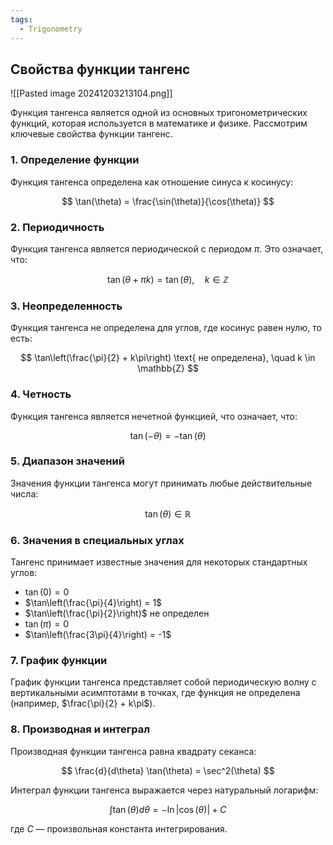 ```yaml
---
tags:
  - Trigonometry
---
```

## Свойства функции тангенс

![[Pasted image 20241203213104.png]]

Функция тангенса является одной из основных тригонометрических функций, которая используется в математике и физике. Рассмотрим ключевые свойства функции тангенс.

### 1. **Определение функции**
Функция тангенса определена как отношение синуса к косинусу:

$$
\tan(\theta) = \frac{\sin(\theta)}{\cos(\theta)}
$$

### 2. **Периодичность**
Функция тангенса является периодической с периодом $\pi$. Это означает, что:

$$
\tan(\theta + \pi k) = \tan(\theta), \quad k \in \mathbb{Z}
$$

### 3. **Неопределенность**
Функция тангенса не определена для углов, где косинус равен нулю, то есть:

$$
\tan\left(\frac{\pi}{2} + k\pi\right) \text{ не определена}, \quad k \in \mathbb{Z}
$$

### 4. **Четность**
Функция тангенса является нечетной функцией, что означает, что:

$$
\tan(-\theta) = -\tan(\theta)
$$

### 5. **Диапазон значений**
Значения функции тангенса могут принимать любые действительные числа:

$$
\tan(\theta) \in \mathbb{R}
$$

### 6. **Значения в специальных углах**
Тангенс принимает известные значения для некоторых стандартных углов:
- $\tan(0) = 0$
- $\tan\left(\frac{\pi}{4}\right) = 1$
- $\tan\left(\frac{\pi}{2}\right)$ не определен
- $\tan(\pi) = 0$
- $\tan\left(\frac{3\pi}{4}\right) = -1$

### 7. **График функции**
График функции тангенса представляет собой периодическую волну с вертикальными асимптотами в точках, где функция не определена (например, $\frac{\pi}{2} + k\pi$).

### 8. **Производная и интеграл**
Производная функции тангенса равна квадрату секанса:

$$
\frac{d}{d\theta} \tan(\theta) = \sec^2(\theta)
$$

Интеграл функции тангенса выражается через натуральный логарифм:

$$
\int \tan(\theta) d\theta = -\ln|\cos(\theta)| + C
$$

где $C$ — произвольная константа интегрирования.
